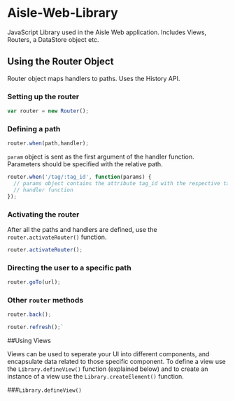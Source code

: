 # Aisle-Web-Library
JavaScript Library used in the Aisle Web application. Includes Views, Routers, a DataStore object etc.

## Using the Router Object
Router object maps handlers to paths. Uses the History API.

### Setting up the router
```javascript
var router = new Router();
```

### Defining a path
```javascript
router.when(path,handler);
```

`param` object is sent as the first argument of the handler function. Parameters should be specified with the relative path.

```javascript
router.when('/tag/:tag_id', function(params) {
  // params object contains the attribute tag_id with the respective tag_id according to the path
  // handler function
});
```

### Activating the router
After all the paths and handlers are defined, use the `router.activateRouter()` function.
```javascript
router.activateRouter();
```

### Directing the user to a specific path
```javascript
router.goTo(url);
```

### Other `router` methods

```javascript
router.back();
```
```javascript
router.refresh();`
```

##Using Views

Views can be used to seperate your UI into different components, and encapsulate data related to those specific component. To define a view use the `Library.defineView()` function (explained below) and to create an instance of a view use the `Library.createElement()` function.

###`Library.defineView()`





